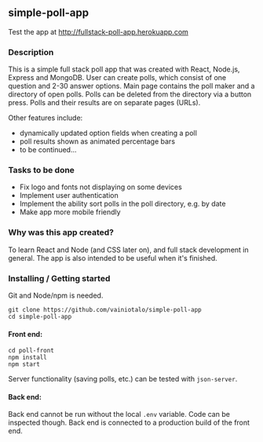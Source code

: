 ## simple-poll-app

Test the app at <http://fullstack-poll-app.herokuapp.com>

### Description

This is a simple full stack poll app that was created with React, Node.js, Express and MongoDB. User can create polls, which consist of one question and 2-30 answer options. Main page contains the poll maker and a directory of open polls. Polls can be deleted from the directory via a button press. Polls and their results are on separate pages (URLs).

Other features include:
- dynamically updated option fields when creating a poll
- poll results shown as animated percentage bars
- to be continued...

### Tasks to be done

- Fix logo and fonts not displaying on some devices
- Implement user authentication
- Implement the ability sort polls in the poll directory, e.g. by date
- Make app more mobile friendly

### Why was this app created?

To learn React and Node (and CSS later on), and full stack development in general. The app is also intended to be useful when it's finished.

### Installing / Getting started

Git and Node/npm is needed.

```
git clone https://github.com/vainiotalo/simple-poll-app
cd simple-poll-app
```

#### Front end:

```
cd poll-front
npm install
npm start
```

 Server functionality (saving polls, etc.) can be tested with `json-server`.

#### Back end:

Back end cannot be run without the local `.env` variable. Code can be inspected though. Back end is connected to a production build of the front end.
